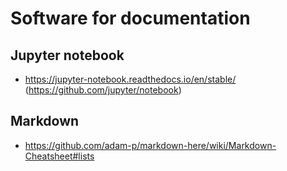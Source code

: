 # Software for documentation

## Jupyter notebook

* https://jupyter-notebook.readthedocs.io/en/stable/ (https://github.com/jupyter/notebook)

## Markdown

* https://github.com/adam-p/markdown-here/wiki/Markdown-Cheatsheet#lists
